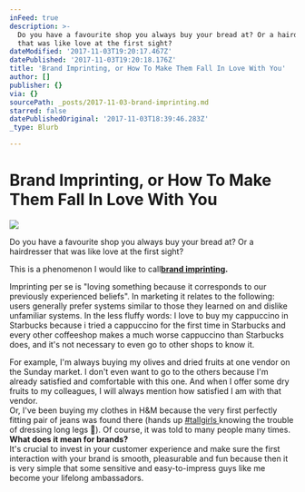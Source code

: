 ```yaml
---
inFeed: true
description: >-
  Do you have a favourite shop you always buy your bread at? Or a hairdresser
  that was like love at the first sight?
dateModified: '2017-11-03T19:20:17.467Z'
datePublished: '2017-11-03T19:20:18.176Z'
title: 'Brand Imprinting, or How To Make Them Fall In Love With You'
author: []
publisher: {}
via: {}
sourcePath: _posts/2017-11-03-brand-imprinting.md
starred: false
datePublishedOriginal: '2017-11-03T18:39:46.283Z'
_type: Blurb

---
```

# **Brand Imprinting, or How To Make Them Fall In Love With You**
![](https://the-grid-user-content.s3-us-west-2.amazonaws.com/a3a34d73-9bf0-476a-809f-ffbb070152eb.jpg)

Do you have a favourite shop you always buy your bread at? Or a hairdresser that was like love at the first sight?

This is a phenomenon I would like to call[][0]**[brand imprinting][0].**

Imprinting per se is "loving something because it corresponds to our previously experienced beliefs". In marketing it relates to the following: users generally prefer systems similar to those they learned on and dislike unfamiliar systems. In the less fluffy words: I love to buy my cappuccino in Starbucks because i tried a cappuccino for the first time in Starbucks and every other coffeeshop makes a much worse cappuccino than Starbucks does, and it's not necessary to even go to other shops to know it.

For example, I'm always buying my olives and dried fruits at one vendor on the Sunday market. I don't even want to go to the others because I'm already satisfied and comfortable with this one. And when I offer some dry fruits to my colleagues, I will always mention how satisfied I am with that vendor.  
Or, I've been buying my clothes in H&M because the very first perfectly fitting pair of jeans was found there (hands up [\#tallgirls ][1]knowing the trouble of dressing long legs 🙋). Of course, it was told to many people many times.  
**What does it mean for brands?**  
It's crucial to invest in your customer experience and make sure the first interaction with your brand is smooth, pleasurable and fun because then it is very simple that some sensitive and easy-to-impress guys like me become your lifelong ambassadors.

[0]: https://www.instagram.com/explore/tags/brandimprinting/
[1]: https://www.instagram.com/explore/tags/tallgirls/